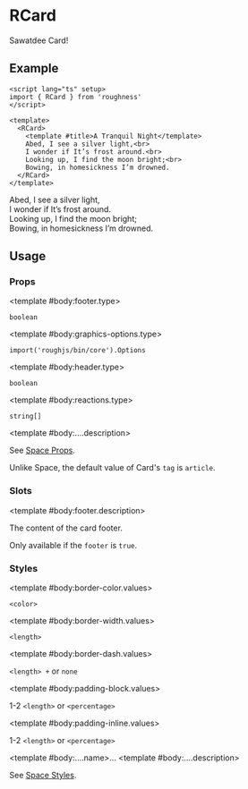 <script lang="ts" setup>
import { RButton, RCard, RDetails, RSpace, RTable, RText } from 'roughness'
</script>

# RCard

Sawatdee Card!

## Example

<RDetails>
  <template #summary>Show Code</template>

```vue
<script lang="ts" setup>
import { RCard } from 'roughness'
</script>

<template>
  <RCard>
    <template #title>A Tranquil Night</template>
    Abed, I see a silver light,<br>
    I wonder if It’s frost around.<br>
    Looking up, I find the moon bright;<br>
    Bowing, in homesickness I’m drowned.
  </RCard>
</template>
```

</RDetails>

<RCard>
  <template #title>A Tranquil Night</template>
  Abed, I see a silver light,<br>
  I wonder if It’s frost around.<br>
  Looking up, I find the moon bright;<br>
  Bowing, in homesickness I’m drowned.
</RCard>

## Usage

### Props

<RSpace overflow>
<RTable
  :columns="['name', 'type', 'default', 'description']"
  :rows="['footer', 'graphics-options', 'header', 'reactions', 'tag', '...']"
>
  <template #body:*.name="{ row }">{{ row }}</template>

  <template #body:footer.type>

  `boolean`

  </template>
  <template #body:footer.default>

  `false`

  </template>
  <template #body:footer.description>
    Whether to display the card header.
  </template>

  <template #body:graphics-options.type>

  `import('roughjs/bin/core').Options`

  </template>
  <template #body:graphics-options.description>

  [Options for Rough.js](https://github.com/rough-stuff/rough/wiki#options).

  See [Graphics Configuration](/components/graphics#component-prop).

  </template>

  <template #body:header.type>

  `boolean`

  </template>
  <template #body:header.default>

  `true`

  </template>
  <template #body:header.description>
    Whether to display the card header.
  </template>

  <template #body:reactions.type>

  `string[]`

  </template>
  <template #body:reactions.default>

  `[]`

  </template>
  <template #body:reactions.description>

  States that trigger graphics redrawing.

  See [Reactions](/guide/theme#reactions).

  </template>

  <template #body:....description>

  See [Space Props](/components/space#props).

  Unlike Space, the default value of Card's `tag` is `article`.

  </template>
</RTable>
</RSpace>

### Slots

<RSpace overflow>
<RTable
  :columns="['name', 'parameters', 'description']"
  :rows="['footer', 'header-extra', 'title', 'default']"
>
  <template #body:*.name="{ row }">{{ row }}</template>

  <template #body:footer.description>

  The content of the card footer.

  Only available if the `footer` is `true`.

  </template>
  <template #body:header-extra.description>

  The content of the card header after title.

  Only available if the `header` is `true`.

  </template>
  <template #body:title.description>

  The content of the card title.

  Only available if the `header` is `true`.

  </template>
  <template #body:default.description>
    The content of the card.
  </template>
</RTable>
</RSpace>

### Styles

<RSpace overflow>
<RTable
  :columns="['name', 'values', 'default', 'description']"
  :rows="['border-color', 'border-width', 'border-dash', 'padding-block', 'padding-inline', '...']"
>
  <template #body:*.name="{ row }">--r-card-{{ row }}</template>

  <template #body:border-color.values>

  `<color>`

  </template>
  <template #body:border-color.default>

  `var(--r-common-text-color)`

  </template>
  <template #body:border-color.description>
    Color of the button border.
  </template>

  <template #body:border-width.values>

  `<length>`

  </template>
  <template #body:border-width.default>

  `1px`

  </template>
  <template #body:border-width.description>
    Width of the card border.
  </template>

  <template #body:border-dash.values>

  `<length> +` or `none`

  </template>
  <template #body:border-dash.default>

  `none`

  </template>
  <template #body:border-dash.description>

  List of comma and/or whitespace separated the lengths of alternating dashes and gaps of the button border.

  An odd number of values will be repeated to yield an even number of values. Thus, `8` is equivalent to `8 8`.

  See [`stroke-dasharray`](https://developer.mozilla.org/en-US/docs/Web/SVG/Attribute/stroke-dasharray).

  </template>

  <template #body:padding-block.values>

  1-2 `<length>` or `<percentage>`

  </template>
  <template #body:padding-block.default>

  `calc(var(--r-common-box-padding-block) * 2)`

  </template>
  <template #body:padding-block.description>
    Vertical padding of the card.
  </template>

  <template #body:padding-inline.values>

  1-2 `<length>` or `<percentage>`

  </template>
  <template #body:padding-inline.default>

  `var(--r-common-box-padding-inline)`

  </template>
  <template #body:padding-inline.description>
    Horizontal padding of the card.
  </template>

  <template #body:....name>...</template>
  <template #body:....description>

  See [Space Styles](/components/space#styles).

  </template>
</RTable>
</RSpace>
